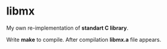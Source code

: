 <h1>libmx</h1>
<p> My own re-implementation of <b>standart C library</b>.</p>
<p>Write <b>make</b> to compile. After compilation <b>libmx.a</b> file appears.</p>